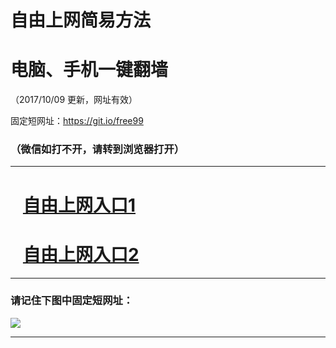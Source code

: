 ﻿# 自由上网简易方法

# 电脑、手机一键翻墙

（2017/10/09 更新，网址有效）

固定短网址：https://git.io/free99

### （微信如打不开，请转到浏览器打开）


***





# &nbsp;&nbsp; <a href="http://ft1919719988.fwq-tz-1001.info/fwqtz01.html?t=100900117298 " target="_blank">自由上网入口1</a>
# &nbsp;&nbsp; <a href="http://ft2063332674.fwq-tz-1002.info/fwqtz02.html?t=100900129091 " target="_blank">自由上网入口2</a>
***

### 请记住下图中固定短网址：

<img src="https://s3-us-west-2.amazonaws.com/fwq-1001/yjfq-20170905okok.png" /> 


***

